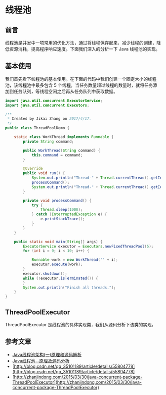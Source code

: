 # 线程池
<!-- toc -->

## 前言
线程池是并发中一项常用的优化方法，通过将线程保存起来，减少线程的创建，降低资源消耗，提高程序响应速度。下面我们深入的分析一下 Java 线程池的实现。

## 基本使用
我们首先看下线程池的基本使用。在下面的代码中我们创建一个固定大小的线程池，该线程池中最多包含 5 个线程，当任务数量超过线程的数量时，就将任务添加到任务队列，等线程空闲之后再从任务队列中获取数据。
```java
import java.util.concurrent.ExecutorService;
import java.util.concurrent.Executors;

/**
 * Created by Jikai Zhang on 2017/4/17.
 */
public class ThreadPoolDemo {

    static class WorkThread implements Runnable {
        private String command;

        public WorkThread(String command) {
            this.command = command;
        }

        @Override
        public void run() {
            System.out.println("Thread-" + Thread.currentThread().getId() + " start. Command=" + command);
            processCommand();
            System.out.println("Thread-" + Thread.currentThread().getId() + " end.");
        }

        private void processCommand() {
            try {
                Thread.sleep(1000);
            } catch (InterruptedException e) {
                e.printStackTrace();
            }
        }
    }

    public static void main(String[] args) {
        ExecutorService executor = Executors.newFixedThreadPool(5);
        for (int i = 0; i < 10; i++) {

            Runnable work = new WorkThread("" + i);
            executor.execute(work);
        }
        executor.shutdown();
        while (!executor.isTerminated()) {
        }
        System.out.println("Finish all threads.");
    }
}
```
## ThreadPoolExecutor


ThreadPoolExecutor 是线程池的具体实现类，我们从源码分析下该类的实现。


## 参考文章
* [Java线程池架构(一)原理和源码解析](http://ifeve.com/java-threadpoolexecutor/)
* [Java线程池--原理及源码分析](http://www.jianshu.com/p/117571856b28)
* [http://blog.csdn.net/qq_35101189/article/details/55804778](http://blog.csdn.net/qq_35101189/article/details/55804778)
* [http://zhanjindong.com/2015/03/30/java-concurrent-package-ThreadPoolExecutor](http://zhanjindong.com/2015/03/30/java-concurrent-package-ThreadPoolExecutor)
